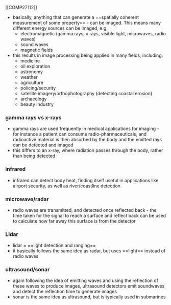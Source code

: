 [[COMP27112]]

- basically, anything that can generate a ==spatially coherent measurement of some property== - can be imaged. This means many different energy sources can be imaged, e.g.
	- electromagnetic (gamma rays, x rays, visible light, microwaves, radio waves)
	- sound waves
	- magnetic fields
- this results in image processing being applied in many fields, including:
	- medicine
	- oil exploration
	- astronomy
	- weather
	- agriculture
	- policing/security
	- satellite imagery/orthophotography (detecting coastal erosion)
	- archaeology
	- beauty industry

### gamma rays vs x-rays
- gamma rays are used frequently in medical applications for imaging - for instance a patient can consume radio-pharmaceuticals, and radioactive material is then absorbed by the body and the emitted rays can be detected and imaged
- this differs to an x-ray, where radiation passes through the body, rather than being detected

### infrared
- infrared can detect body heat, finding itself useful in applications like airport security, as well as river/coastline detection

### microwave/radar
- radio waves are transmitted, and detected once reflected back - the time taken for the signal to reach a surface and reflect back can be used to calculate how far away this surface is from the detector

### Lidar
- lidar = ==light detection and ranging==
- it basically follows the same idea as radar, but uses ==light== instead of radio waves

### ultrasound/sonar
- again following the idea of emitting waves and using the reflection of these waves to produce images, ultrasound detectors emit soundwaves and detect the reflection time to generate images
- sonar is the same idea as ultrasound, but is typically used in submarines